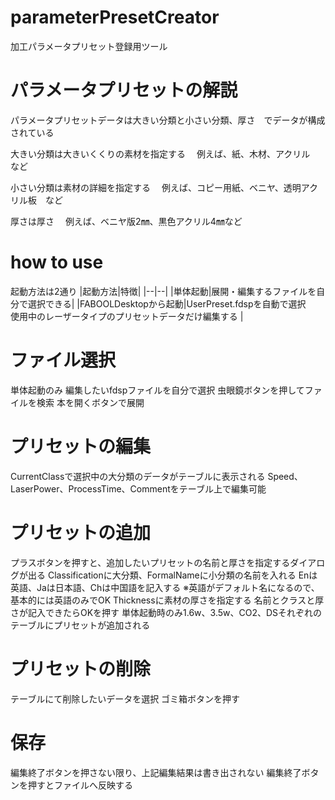 # parameterPresetCreator
加工パラメータプリセット登録用ツール

# パラメータプリセットの解説
パラメータプリセットデータは大きい分類と小さい分類、厚さ　でデータが構成されている

大きい分類は大きいくくりの素材を指定する
　例えば、紙、木材、アクリル　など

小さい分類は素材の詳細を指定する
　例えば、コピー用紙、ベニヤ、透明アクリル板　など

厚さは厚さ
　例えば、ベニヤ版2㎜、黒色アクリル4㎜など

# how to use
起動方法は2通り
|起動方法|特徴|
|--|--|
|単体起動|展開・編集するファイルを自分で選択できる|
|FABOOLDesktopから起動|UserPreset.fdspを自動で選択<br>使用中のレーザータイプのプリセットデータだけ編集する |

# ファイル選択
単体起動のみ
編集したいfdspファイルを自分で選択
虫眼鏡ボタンを押してファイルを検索
本を開くボタンで展開

# プリセットの編集
CurrentClassで選択中の大分類のデータがテーブルに表示される
Speed、LaserPower、ProcessTime、Commentをテーブル上で編集可能

# プリセットの追加
プラスボタンを押すと、追加したいプリセットの名前と厚さを指定するダイアログが出る
Classificationに大分類、FormalNameに小分類の名前を入れる
Enは英語、Jaは日本語、Chは中国語を記入する
※英語がデフォルト名になるので、基本的には英語のみでOK
Thicknessに素材の厚さを指定する
名前とクラスと厚さが記入できたらOKを押す
単体起動時のみ1.6w、3.5w、CO2、DSそれぞれのテーブルにプリセットが追加される 

# プリセットの削除
テーブルにて削除したいデータを選択
ゴミ箱ボタンを押す

# 保存
編集終了ボタンを押さない限り、上記編集結果は書き出されない
編集終了ボタンを押すとファイルへ反映する